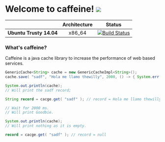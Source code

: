<!-- <img src="/docs/cup-coffe.png" align="right" />-->

# Welcome to caffeine! [![](https://jitpack.io/v/thewilly/caffeine.svg)](https://jitpack.io/#thewilly/caffeine)



|| **Architecture** | **Status** |
|:------:|:-:|:----------:|
|**Ubuntu Trusty 14.04**|x86_64|[![Build Status](https://travis-ci.org/thewilly/caffeine.svg?branch=master)](https://travis-ci.org/thewilly/caffeine)|

### What's caffeine?
Caffeine is a java cache library to increase the performance of web based services.

```java
GenericCache<String> cache = new GenericCacheImpl<String>();
cache.save( "sadf", "Hola me llamo thewilly", 2000, () -> { System.err.println( "Goodbie" ); } );

System.out.println(cache);
// Will print the sadf record;

String record = cacge.get( "sadf" ); // record = Hola me llamo thewilly

// Wait for 2000 ms.
// Will print Goodbie.

System.out.println(cache);
// Will print nothing as it is empty.

record = cacge.get( "sadf" ); // record = null
```
